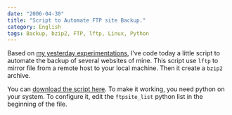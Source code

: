 ```yaml
---
date: "2006-04-30"
title: "Script to Automate FTP site Backup."
category: English
tags: Backup, bzip2, FTP, lftp, Linux, Python
---
```


Based on [my yesterday experimentations]({filename}/2006/bad-ftp-mirrors-with-fmirror-or-wget-use-lftp.md), I've code today a little script to automate the backup of several websites of mine. This script use `lftp` to mirror file from a remote host to your local machine. Then it create a `bzip2` archive.

You can [download the script here](https://github.com/kdeldycke/scripts/blob/master/website-backup.py). To make it working, you need python on your system. To configure it, edit the `ftpsite_list` python list in the beginning of the file.
